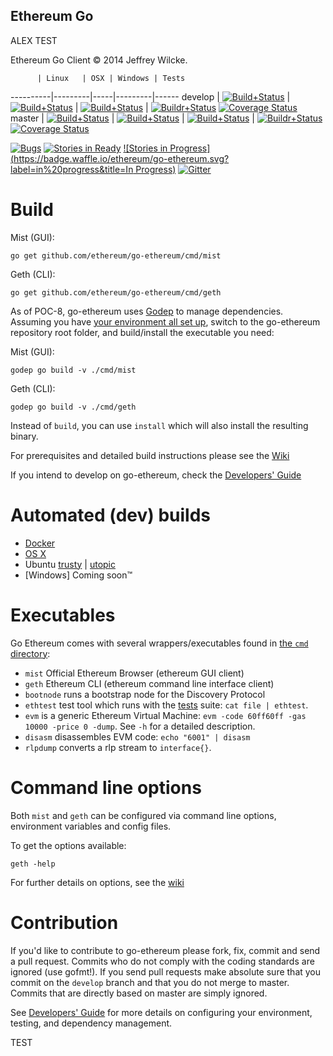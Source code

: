 ## Ethereum Go

ALEX TEST

Ethereum Go Client © 2014 Jeffrey Wilcke.

          | Linux   | OSX | Windows | Tests
----------|---------|-----|---------|------
develop   | [![Build+Status](https://build.ethdev.com/buildstatusimage?builder=Linux%20Go%20develop%20branch)](https://build.ethdev.com/builders/Linux%20Go%20develop%20branch/builds/-1) | [![Build+Status](https://build.ethdev.com/buildstatusimage?builder=Linux%20Go%20develop%20branch)](https://build.ethdev.com/builders/OSX%20Go%20develop%20branch/builds/-1) | [![Build+Status](https://build.ethdev.com/buildstatusimage?builder=Windows%20Go%20develop%20branch)](https://build.ethdev.com/builders/Windows%20Go%20develop%20branch/builds/-1) | [![Buildr+Status](https://travis-ci.org/ethereum/go-ethereum.svg?branch=develop)](https://travis-ci.org/ethereum/go-ethereum) [![Coverage Status](https://coveralls.io/repos/ethereum/go-ethereum/badge.svg?branch=develop)](https://coveralls.io/r/ethereum/go-ethereum?branch=develop)
master    | [![Build+Status](https://build.ethdev.com/buildstatusimage?builder=Linux%20Go%20master%20branch)](https://build.ethdev.com/builders/Linux%20Go%20master%20branch/builds/-1) | [![Build+Status](https://build.ethdev.com/buildstatusimage?builder=OSX%20Go%20master%20branch)](https://build.ethdev.com/builders/OSX%20Go%20master%20branch/builds/-1) | [![Build+Status](https://build.ethdev.com/buildstatusimage?builder=Windows%20Go%20master%20branch)](https://build.ethdev.com/builders/Windows%20Go%20master%20branch/builds/-1) | [![Buildr+Status](https://travis-ci.org/ethereum/go-ethereum.svg?branch=master)](https://travis-ci.org/ethereum/go-ethereum) [![Coverage Status](https://coveralls.io/repos/ethereum/go-ethereum/badge.svg?branch=master)](https://coveralls.io/r/ethereum/go-ethereum?branch=master)

[![Bugs](https://badge.waffle.io/ethereum/go-ethereum.png?label=bug&title=Bugs)](https://waffle.io/ethereum/go-ethereum)
[![Stories in Ready](https://badge.waffle.io/ethereum/go-ethereum.png?label=ready&title=Ready)](https://waffle.io/ethereum/go-ethereum)
[![Stories in Progress](https://badge.waffle.io/ethereum/go-ethereum.svg?label=in%20progress&title=In Progress)](http://waffle.io/ethereum/go-ethereum)
[![Gitter](https://badges.gitter.im/Join%20Chat.svg)](https://gitter.im/ethereum/go-ethereum?utm_source=badge&utm_medium=badge&utm_campaign=pr-badge)


Build
=====

Mist (GUI):

`go get github.com/ethereum/go-ethereum/cmd/mist`

Geth (CLI):

`go get github.com/ethereum/go-ethereum/cmd/geth`

As of POC-8, go-ethereum uses [Godep](https://github.com/tools/godep) to manage dependencies. Assuming you have [your environment all set up](https://github.com/ethereum/go-ethereum/wiki/Building-Ethereum), switch to the go-ethereum repository root folder, and build/install the executable you need:

Mist (GUI):

```
godep go build -v ./cmd/mist
```

Geth (CLI):

```
godep go build -v ./cmd/geth
```

Instead of `build`, you can use `install` which will also install the resulting binary.

For prerequisites and detailed build instructions please see the [Wiki](https://github.com/ethereum/go-ethereum/wiki/Building-Ethereum)

If you intend to develop on go-ethereum, check the [Developers' Guide](https://github.com/ethereum/go-ethereum/wiki/Developers'-Guide)

Automated (dev) builds
======================

* [Docker](https://registry.hub.docker.com/u/ethereum/client-go/)
* [OS X](http://build.ethdev.com/builds/OSX%20Go%20develop%20branch/Mist-OSX-latest.dmg)
* Ubuntu
  [trusty](https://build.ethdev.com/builds/Linux%20Go%20develop%20deb%20i386-trusty/latest/) |
  [utopic](https://build.ethdev.com/builds/Linux%20Go%20develop%20deb%20i386-utopic/latest/)
* [Windows] Coming soon&trade;

Executables
===========

Go Ethereum comes with several wrappers/executables found in 
[the `cmd` directory](https://github.com/ethereum/go-ethereum/tree/develop/cmd):

* `mist` Official Ethereum Browser (ethereum GUI client)
* `geth` Ethereum CLI (ethereum command line interface client)
* `bootnode` runs a bootstrap node for the Discovery Protocol
* `ethtest` test tool which runs with the [tests](https://github.com/ethereum/testes) suite: 
  `cat file | ethtest`.
* `evm` is a generic Ethereum Virtual Machine: `evm -code 60ff60ff -gas
  10000 -price 0 -dump`. See `-h` for a detailed description.
* `disasm` disassembles EVM code: `echo "6001" | disasm`
* `rlpdump` converts a rlp stream to `interface{}`.

Command line options
============================

Both `mist` and `geth` can be configured via command line options, environment variables and config files.

To get the options available:

```
geth -help
```

For further details on options, see the [wiki](https://github.com/ethereum/go-ethereum/wiki/Command-Line-Options)

Contribution
============

If you'd like to contribute to go-ethereum please fork, fix, commit and
send a pull request. Commits who do not comply with the coding standards
are ignored (use gofmt!). If you send pull requests make absolute sure that you
commit on the `develop` branch and that you do not merge to master.
Commits that are directly based on master are simply ignored.

See [Developers' Guide](https://github.com/ethereum/go-ethereum/wiki/Developers'-Guide) for more details on configuring your environment, testing, and dependency management.

TEST
